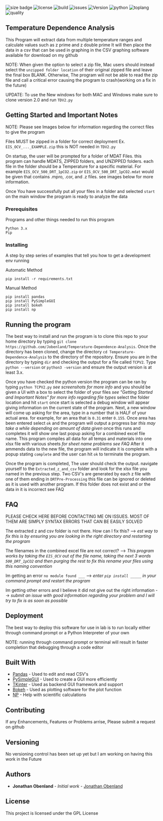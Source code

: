 ![size badge](https://img.shields.io/github/repo-size/Jobenland/Temperature-Dependence-Analysis.svg) ![license](https://img.shields.io/github/license/Jobenland/Temperature-Dependence-Analysis.svg) ![build](https://img.shields.io/badge/Build-Passing-green.svg) ![issues](https://img.shields.io/github/issues/Jobenland/Temperature-Dependence-Analysis.svg) ![Version](https://img.shields.io/badge/Version-1.0.0-blue.svg) ![python](https://img.shields.io/badge/Python-3.x-lightgrey.svg) ![toplang](https://img.shields.io/github/languages/top/Jobenland/Temperature-Dependence-Analysis.svg) ![quality](https://img.shields.io/badge/Code%20Quality-Testing...-red.svg)

## Temperature Dependence Analysis

This Program will extract data from multiple temperature ranges and calculate values such as z prime and z double prime
It will then place the data in a csv that can be used in graphing in the CSV graphing software available for download on my github

NOTE: When given the option to select a zip file, Mac users should instead select the `unzipped folder location` of their original zipped file and leave the final box BLANK. Otherwise, The program will not be able to read the zip file and call a critical error causing the program to crash(working on a fix in the future)

UPDATE: To use the New windows for both MAC and Windows make sure to clone version 2.0 and run `TDV2.py`

## Getting Started and Important Notes
NOTE: Please see Images below for information regarding the correct files to give the program

Files MUST be zipped in a folder for correct deployment Ex. `EIS_OCV_..._EXAMPLE.zip` this is NOT needed in `TDV2.py`

On startup, the user will be prompted for a folder of MDAT Files. this program can handle MDATS, ZIPPED folders, and UNZIPPED folders.
each file in the folder should be a Temperature for a specific material. For example `EIS_OCV_500_DRT_1pCO2.zip` or `EIS_OCV_500_DRT_1pCO2.mdat` would be given that contains .mpro, .cor, and .z files. see images below for more information.

Once You have successfully put all your files in a folder and selected `start` on the main window the program is ready to analyze the data

### Prerequisites

Programs and other things needed to run this program
```
Python 3.x
Pip
```

### Installing

A step by step series of examples that tell you how to get a development env running

Automatic Method

`pip install -r requirements.txt`

Manual Method
```
pip install pandas 
pip install PySimpleGUI
pip install bokeh
pip install np
```

## Running the program

The best way to install and run the program is to clone this repo to your home directory by typing `git clone https://github.com/Jobenland/Temperature-Dependence-Analysis`. Once the directory has been cloned, change the directory `cd Temperature-Dependence-Analysis` to the directory of the repository. Ensure you are in the directory by typing `dir` and checking the output for a file called `TCPV2`. Type `python --version` or `python3 -version` and ensure the output version is at least 3.x.

Once you have checked the python version the program can be ran by typing `python TCPV2.py` *see screenshots for more info* and you should be given a UI with a box to select the folder of your files *see "Getting Started and Important Notes" for more info regarding file types* select the folder location and hit `start` once start is selected a debug window will appear giving information on the current state of the program. Next, a new window will come up asking for the area, type in a number that is HALF of your actual area. for example, for an area that is `0.31` enter `0.155`. Once area has been entered select `ok` and the program will output a progress bar *this may take a while depending on amount of data given* once this runs and completes it will show one last popup asking for a combined excel file name. This program compiles all data for all temps and materials into one xlsx file with various sheets *for sheet name problems see FAQ* After it ammends data to the new file, the program will indicate it is complete with a popup stating `complete` and the user can hit `ok` to terminate the program.

Once the program is completed, The user should check the output. navigate yourself to the `Extracted_z_and_csv` folder and look for the xlsx file you named in the previous step. Two CSV's are generated by each z file with one of them ending in `DRTPre-Processing` this file can be ignored or deleted as it is used with another program. If this folder does not exist and or the data in it is incorrect see FAQ

## FAQ
PLEASE CHECK HERE BEFORE CONTACTING ME ON ISSUES. MOST OF THEM ARE SIMPLY SYNTAX ERRORS THAT CAN BE EASILY SOLVED

The extracted z and csv folder is not there. How can I fix this? -->
    *est way to fix this is by ensuring you are looking in the right directory and restarting the program*
    
The filenames in the combined excel file are not correct? -->
    *This program works by taking the `EIS_OCV` out of the file name, taking the next 3 words `500_DRT_1pCO2` and then purging the rest       to fix this rename your files using this naming convention*
    
Im getting an error `no module found ___` -->
    *enter `pip install _____` in your command prompt and restart the program*
    
Im getting other errors and I believe it did not give out the right information -->
    *submit an issue with good information regarding your problem and I will try to fix is as soon as possible*

## Deployment

The best way to deploy this software for use in lab is to run locally either through command prompt or a Python Interpreter of your own

NOTE: running through command prompt or terminal will result in faster completion that debugging through a code editor
## Built With

* [Pandas](https://pandas.pydata.org/) - Used to edit and read CSV's
* [PySimpleGUI](https://pypi.org/project/PySimpleGUI/) - Used to create a GUI more efficiently
* [TKinter](https://docs.python.org/3/library/tkinter.html) - Used as backend GUI framework and support
* [Bokeh](https://bokeh.pydata.org/en/latest/) - Used as plotting software for the plot function
* [NP](http://cs231n.github.io/python-numpy-tutorial/) - Help with scientific calculations

## Contributing

If any Enhancements, Features or Problems arrise, Please submit a request on github

## Versioning

No versioning control has been set up yet but I am working on having this work in the Future 

## Authors

* **Jonathan Obenland** - *Initial work* - [Jonathan Obenland](https://github.com/jobenland)

## License

This project is licensed under the GPL License
